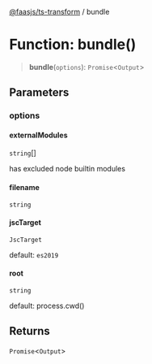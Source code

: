 [@faasjs/ts-transform](../README.md) / bundle

# Function: bundle()

> **bundle**(`options`): `Promise`\<`Output`\>

## Parameters

### options

#### externalModules

`string`[]

has excluded node builtin modules

#### filename

`string`

#### jscTarget

`JscTarget`

default: `es2019`

#### root

`string`

default: process.cwd()

## Returns

`Promise`\<`Output`\>
